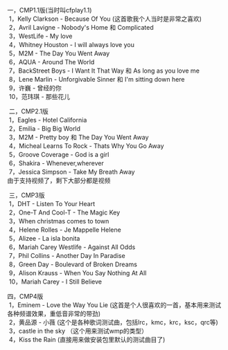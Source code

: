 ﻿<p>
	一，CMP1.1版(当时叫cfplay1.1)<br />
&nbsp;1，Kelly Clarkson - Because Of You (这首歌我个人当时是非常之喜欢)<br />
&nbsp;2，Avril Lavigne - Nobody's Home 和 Complicated <br />
&nbsp;3，WestLife - My love <br />
&nbsp;4，Whitney Houston - I will always love you<br />
&nbsp;5，M2M - The Day You Went Away<br />
&nbsp;6，AQUA - Around The World<br />
&nbsp;7，BackStreet Boys - I Want It That Way 和 As long as you love me<br />
&nbsp;8，Lene Marlin - Unforgivable Sinner 和 I'm sitting down here<br />
&nbsp;9，许巍 - 曾经的你<br />
&nbsp;10，范玮琪 - 那些花儿
</p>
<p>
	&nbsp;二，CMP2.1版<br />
&nbsp;1，Eagles - Hotel California<br />
&nbsp;2，Emilia - Big Big World<br />
&nbsp;3，M2M - Pretty boy 和 The Day You Went Away<br />
&nbsp;4，Micheal Learns To Rock - Thats Why You Go Away<br />
&nbsp;5，Groove Coverage - God is a girl<br />
&nbsp;6，Shakira - Whenever,wherever<br />
&nbsp;7，Jessica Simpson - Take My Breath Away<br />
由于支持视频了，剩下大部分都是视频
</p>
<p>
	&nbsp;三，CMP3版<br />
&nbsp;1，DHT - Listen To Your Heart<br />
&nbsp;2，One-T And Cool-T - The Magic Key<br />
&nbsp;3，When christmas comes to town<br />
&nbsp;4，Helene Rolles - Je Mappelle Helene<br />
&nbsp;5，Alizee - La isla bonita<br />
&nbsp;6，Mariah Carey Westlife - Against All Odds<br />
&nbsp;7，Phil Collins - Another Day In Paradise<br />
&nbsp;8，Green Day - Boulevard of Broken Dreams<br />
&nbsp;9，Alison Krauss - When You Say Nothing At All<br />
&nbsp;10，Mariah Carey - I Still Believe
</p>
<p>
	四，CMP4版<br />
&nbsp;1，Eminem - Love the Way You Lie (这首是个人很喜欢的一首，基本用来测试各种频谱效果，重低音非常的带劲)<br />
&nbsp;2，黄品源 - 小薇 (这个是各种歌词测试曲，包括lrc，kmc，krc，ksc，qrc等)<br />
&nbsp;3，castle in the sky （这个用来测试wmp的类型）<br />
&nbsp;4，Kiss the Rain (直接用来做安装包里默认的测试曲目了)
</p>